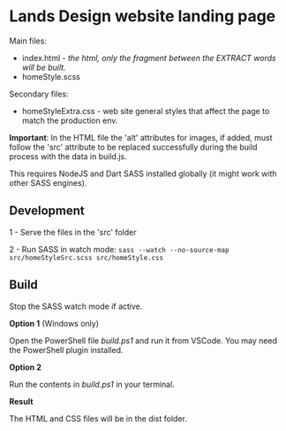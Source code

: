 # Lands Design website landing page

Main files:
- index.html - *the html, only the fragment between the EXTRACT words will be built.*
- homeStyle.scss

Secondary files:
- homeStyleExtra.css - web site general styles that affect the page to match the production env.

**Important**: In the HTML file the 'alt' attributes for images, if added, must follow the 'src' attribute to be replaced successfully during the build process with the data in build.js.

This requires NodeJS and Dart SASS installed globally (it might work with other SASS engines).

## Development

1 - Serve the files in the 'src' folder

2 - Run SASS in watch mode: `sass --watch --no-source-map src/homeStyleSrc.scss src/homeStyle.css`

## Build

Stop the SASS watch mode if active.

**Option 1** (Windows only)

Open the PowerShell file *build.ps1* and run it from VSCode. You may need the PowerShell plugin installed.

**Option 2**

Run the contents in *build.ps1* in your terminal.

**Result**

The HTML and CSS files will be in the dist folder.
